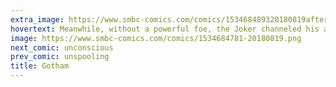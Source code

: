 ```yaml
---
extra_image: https://www.smbc-comics.com/comics/153468489320180819after.png
hovertext: Meanwhile, without a powerful foe, the Joker channeled his ambitions into serving the public good through high office.
image: https://www.smbc-comics.com/comics/1534684781-20180819.png
next_comic: unconscious
prev_comic: unspooling
title: Gotham
---
```


